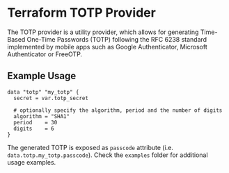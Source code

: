 # Terraform TOTP Provider

The TOTP provider is a utility provider, which allows for generating Time-Based One-Time Passwords (TOTP) following the RFC 6238 standard implemented by mobile apps such as Google Authenticator, Microsoft Authenticator or FreeOTP.

## Example Usage

```hcl
data "totp" "my_totp" {
  secret = var.totp_secret

  # optionally specify the algorithm, period and the number of digits
  algorithm = "SHA1"
  period    = 30
  digits    = 6
}
```

The generated TOTP is exposed as `passcode` attribute (i.e. `data.totp.my_totp.passcode`). Check the `examples` folder for additional usage examples.